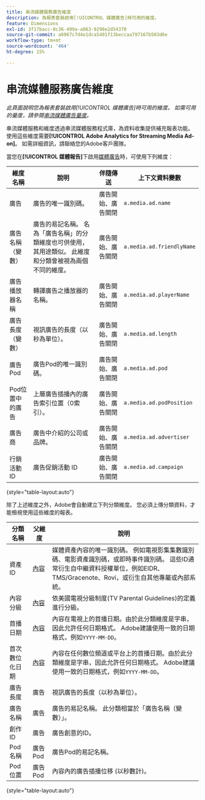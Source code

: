 ```yaml
---
title: 串流媒體服務廣告維度
description: 為報表套裝啟用[!UICONTROL 媒體廣告]時可用的維度。
feature: Dimensions
exl-id: 3f17bacc-8c36-499a-a863-9298e2d54370
source-git-commit: a6967c7d4e1dca5491f13beccaa797167b503d6e
workflow-type: tm+mt
source-wordcount: '464'
ht-degree: 15%

---
```


# 串流媒體服務廣告維度

*此頁面說明您為報表套裝啟用[!UICONTROL 媒體廣告]時可用的維度。 如需可用的量度，請參閱[串流媒體廣告量度](../metrics/sm-ads.md)。*

串流媒體服務和維度透過串流媒體服務程式庫，為資料收集提供補充報表功能。 使用這些維度需要&#x200B;**[!UICONTROL Adobe Analytics for Streaming Media Ad-on]**。 如需詳細資訊，請聯絡您的Adobe客戶團隊。

當您在&#x200B;**[!UICONTROL 媒體報告]**&#x200B;下啟用[媒體廣告](/help/admin/tools/manage-rs/edit-settings/media-management.md)時，可使用下列維度：

| 維度名稱 | 說明 | 伴隨傳送 | 上下文資料變數 |
| --- | --- | --- | --- |
| 廣告 | 廣告的唯一識別碼。 | 廣告開始、廣告關閉 | `a.media.ad.name` |
| 廣告名稱（變數） | 廣告的易記名稱。 名為「廣告名稱」的分類維度也可供使用，其用途類似。 此維度和分類會被視為兩個不同的維度。 | 廣告開始、廣告關閉 | `a.media.ad.friendlyName` |
| 廣告播放器名稱 | 轉譯廣告之播放器的名稱。 | 廣告開始、廣告關閉 | `a.media.ad.playerName` |
| 廣告長度（變數） | 視訊廣告的長度（以秒為單位）。 | 廣告開始、廣告關閉 | `a.media.ad.length` |
| 廣告Pod | 廣告Pod的唯一識別碼。 | 廣告開始、廣告關閉 | `a.media.ad.pod` |
| Pod位置中的廣告 | 上層廣告插播內的廣告索引位置（0索引）。 | 廣告開始、廣告關閉 | `a.media.ad.podPosition` |
| 廣告商 | 廣告中介紹的公司或品牌。 | 廣告開始、廣告關閉 | `a.media.ad.advertiser` |
| 行銷活動 ID | 廣告促銷活動 ID | 廣告開始、廣告關閉 | `a.media.ad.campaign` |

{style="table-layout:auto"}

除了上述維度之外，Adobe會自動建立下列分類維度。 您必須上傳分類資料，才能檢視使用這些維度的報表。

| 分類名稱 | 父維度 | 說明 |
| --- | --- | --- |
| 資產 ID | [內容](sm-core.md) | 媒體資產內容的唯一識別碼。 例如電視影集集數識別碼、電影資產識別碼，或即時事件識別碼。 這些ID通常衍生自中繼資料授權單位，例如EIDR、TMS/Gracenote、Rovi，或衍生自其他專屬或內部系統。 |
| 內容分級 | [內容](sm-core.md) | 依美國電視分級制度(TV Parental Guidelines)的定義進行分級。 |
| 首播日期 | [內容](sm-core.md) | 內容在電視上的首播日期。由於此分類維度是字串，因此允許任何日期格式。 Adobe建議使用一致的日期格式，例如`YYYY-MM-DD`。 |
| 首次數位化日期 | [內容](sm-core.md) | 內容在任何數位頻道或平台上的首播日期。由於此分類維度是字串，因此允許任何日期格式。 Adobe建議使用一致的日期格式，例如`YYYY-MM-DD`。 |
| 廣告長度 | 廣告 | 視訊廣告的長度（以秒為單位）。 |
| 廣告名稱 | 廣告 | 廣告的易記名稱。 此分類相當於「廣告名稱（變數）」。 |
| 創作 ID | 廣告 | 廣告創意的ID。 |
| Pod名稱 | 廣告Pod | 廣告Pod的易記名稱。 |
| Pod位置 | 廣告Pod | 內容內的廣告插播位移 (以秒數計)。 |

{style="table-layout:auto"}
